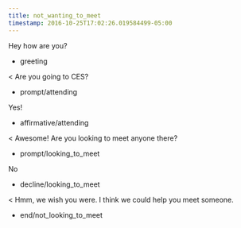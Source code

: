 ```yaml
---
title: not_wanting_to_meet
timestamp: 2016-10-25T17:02:26.019584499-05:00
---
```


Hey how are you?
* greeting

< Are you going to CES?
* prompt/attending

Yes!
* affirmative/attending

< Awesome! Are you looking to meet anyone there?
* prompt/looking_to_meet

No
* decline/looking_to_meet

< Hmm, we wish you were. I think we could help you meet someone.
* end/not_looking_to_meet
